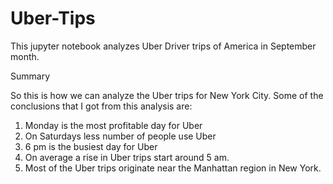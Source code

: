 # Uber-Tips
This jupyter notebook analyzes Uber Driver trips of America in September month.

Summary

So this is how we can analyze the Uber trips for New York City. Some of the conclusions that I got from this analysis are:

1. Monday is the most profitable day for Uber
2. On Saturdays less number of people use Uber
3. 6 pm is the busiest day for Uber
4. On average a rise in Uber trips start around 5 am.
5. Most of the Uber trips originate near the Manhattan region in New York.
